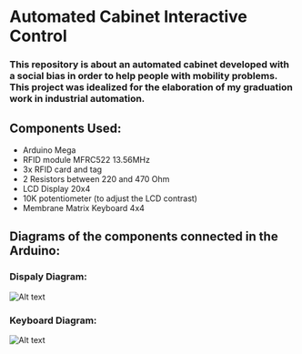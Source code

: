 # Automated Cabinet Interactive Control

### This repository is about an automated cabinet developed with a social bias in order to help people with mobility problems. This project was idealized for the elaboration of my graduation work in industrial automation. 

## Components Used:
- Arduino Mega 
- RFID module MFRC522 13.56MHz
- 3x RFID card and tag
- 2 Resistors between 220 and 470 Ohm
- LCD Display 20x4
- 10K potentiometer (to adjust the LCD contrast)
- Membrane Matrix Keyboard 4x4

## Diagrams of the components connected in the Arduino:
### Dispaly Diagram:
![Alt text](https://d195kho0tyqjph.cloudfront.net/GitHub/DisplayDiagrama.png "Dispaly Diagram")

### Keyboard Diagram:
![Alt text](https://d195kho0tyqjph.cloudfront.net/GitHub/TecladoDiagrama.png "Keyboard Diagram")

